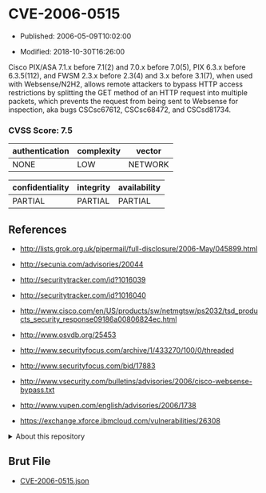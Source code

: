 # CVE-2006-0515

- Published: 2006-05-09T10:02:00

- Modified: 2018-10-30T16:26:00

Cisco PIX/ASA 7.1.x before 7.1(2) and 7.0.x before 7.0(5), PIX 6.3.x before 6.3.5(112), and FWSM 2.3.x before 2.3(4) and 3.x before 3.1(7), when used with Websense/N2H2, allows remote attackers to bypass HTTP access restrictions by splitting the GET method of an HTTP request into multiple packets, which prevents the request from being sent to Websense for inspection, aka bugs CSCsc67612, CSCsc68472, and CSCsd81734.

### CVSS Score: **7.5**

| authentication | complexity | vector |
| --- | --- | --- |
| NONE | LOW | NETWORK |

| confidentiality | integrity | availability |
| --- | --- | --- |
| PARTIAL | PARTIAL | PARTIAL |

## References

* http://lists.grok.org.uk/pipermail/full-disclosure/2006-May/045899.html

* http://secunia.com/advisories/20044

* http://securitytracker.com/id?1016039

* http://securitytracker.com/id?1016040

* http://www.cisco.com/en/US/products/sw/netmgtsw/ps2032/tsd_products_security_response09186a00806824ec.html

* http://www.osvdb.org/25453

* http://www.securityfocus.com/archive/1/433270/100/0/threaded

* http://www.securityfocus.com/bid/17883

* http://www.vsecurity.com/bulletins/advisories/2006/cisco-websense-bypass.txt

* http://www.vupen.com/english/advisories/2006/1738

* https://exchange.xforce.ibmcloud.com/vulnerabilities/26308

<details>
<summary>About this repository</summary> 

  This repository is part of the project [Live Hack CVE](https://github.com/Live-Hack-CVE). Main website can be found [www.live-hack.org](https://www.live-hack.org) 
  
  Made by [Sn0wAlice](https://github.com/Sn0wAlice) for the people that care about security and need to have a feed of the latest CVEs. Hope you enjoy it, don't forget to star the repo and follow me on [Twitter](https://twitter.com/Sn0wAlice) and [Github](https://github.com/Sn0wAlice). And that is my [personnal website](https://www.alice-snow.me/)

  - [Home Page](https://github.com/Live-Hack-CVE)
  - [Framework](https://github.com/Live-Hack-CVE/cve-framework)
  - [CVE database](https://github.com/Live-Hack-CVE/full_database)
  - [Changelog](https://github.com/Live-Hack-CVE/Changelog)
</details>

## Brut File

* [CVE-2006-0515.json](https://raw.githubusercontent.com/Live-Hack-CVE/full_database/main/cves/2006/CVE-2006-0515.json)

